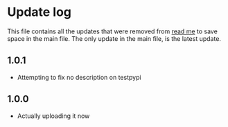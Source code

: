 # Update log

This file contains all the updates that were removed from [read me](README.md) to save space in the main file.
The only update in the main file, is the latest update.

## 1.0.1

- Attempting to fix no description on testpypi

## 1.0.0

- Actually uploading it now
